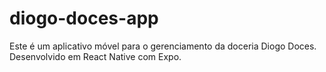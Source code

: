 # diogo-doces-app
Este é um aplicativo móvel para o gerenciamento da doceria Diogo Doces. Desenvolvido em React Native com Expo.

